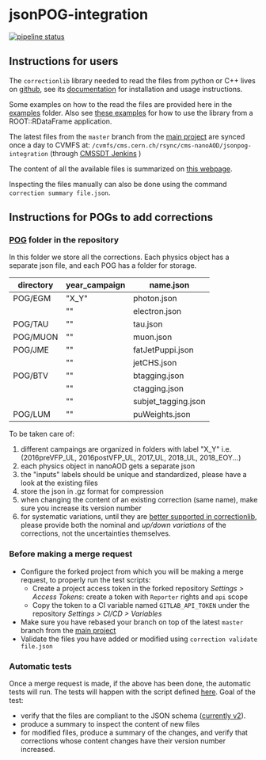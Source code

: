 # jsonPOG-integration

 [![pipeline status](https://gitlab.cern.ch/cms-nanoAOD/jsonpog-integration/badges/master/pipeline.svg)](https://gitlab.cern.ch/cms-nanoAOD/jsonpog-integration/-/commits/master) 

## Instructions for users

The `correctionlib` library needed to read the files from python or C++ lives on [github](https://github.com/cms-nanoAOD/correctionlib), see
its [documentation](https://cms-nanoaod.github.io/correctionlib/) for installation and usage instructions.

Some examples on how to the read the files are provided here in the [examples](./examples/) folder.
Also see [these examples](https://gist.github.com/pieterdavid/a560e65658386d70a1720cb5afe4d3e9) for how to use the library from a ROOT::RDataFrame application.

The latest files from the `master` branch from the [main project](https://gitlab.cern.ch/cms-nanoAOD/jsonpog-integration)
are synced once a day to CVMFS at: `/cvmfs/cms.cern.ch/rsync/cms-nanoAOD/jsonpog-integration`  (through [CMSSDT Jenkins](https://cmssdt.cern.ch/jenkins/job/cvmfs-cms-rsync-gitlab-repo/) )

The content of all the available files is summarized on [this webpage](https://cms-nanoaod-integration.web.cern.ch/commonJSONSFs/).

Inspecting the files manually can also be done using the command `correction summary file.json`.

## Instructions for POGs to add corrections

### [POG](./POG/) folder in the repository

In this folder we store all the corrections.
Each physics object has a separate json file, and each POG has a folder for storage.

| directory  | year_campaign | name.json |
| ---------- | --------------| ----------|
| POG/EGM  | "X_Y"  | photon.json |
|          |  "" | electron.json |
| POG/TAU  |  "" | tau.json |
| POG/MUON |  "" | muon.json |
| POG/JME  |  "" | fatJetPuppi.json |
|          |  "" | jetCHS.json |
| POG/BTV  |  "" | btagging.json |
|          |  "" | ctagging.json |
|          |  "" | subjet_tagging.json |
| POG/LUM  |  "" | puWeights.json | 

To be taken care of:
1. different campaings are organized in folders with label "X_Y" i.e. (2016preVFP_UL, 2016postVFP_UL, 2017_UL, 2018_UL, 2018_EOY...)
2. each physics object in nanoAOD gets a separate json
3. the "inputs" labels should be unique and standardized, please have a look at the existing files
4. store the json in .gz format for compression
5. when changing the content of an existing correction (same name), make sure you increase its version number
6. for systematic variations, until they are [better supported in correctionlib](https://github.com/cms-nanoAOD/correctionlib/issues/4),
please provide both the nominal and *up/down variations* of the corrections, not the uncertainties themselves.

### Before making a merge request

* Configure the forked project from which you will be making a merge request, to properly run the test scripts:
  * Create a project access token in the forked repository *Settings > Access Tokens*: create a token with `Reporter` rights and `api` scope
  * Copy the token to a CI variable named `GITLAB_API_TOKEN` under the repository *Settings > CI/CD > Variables*
* Make sure you have rebased your branch on top of the latest `master` branch from the [main project](https://gitlab.cern.ch/cms-nanoAOD/jsonpog-integration)
* Validate the files you have added or modified using `correction validate file.json`

### Automatic tests

Once a merge request is made, if the above has been done, the automatic tests will run.
The tests will happen with the script defined [here](./script/testMR.sh).
Goal of the test:
* verify that the files are compliant to the JSON schema ([currently v2](https://cms-nanoaod.github.io/correctionlib/schemav2.html)).
* produce a summary to inspect the content of new files
* for modified files, produce a summary of the changes, and verify that corrections whose content changes have their version number increased.
